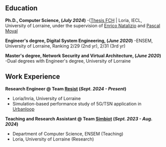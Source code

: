 ## Education
**Ph.D., Computer Science, (_July 2024_)**
-([Thesis FCH](https://www.mdpi.com/1424-8220/22/8/3048](https://www.fr-hermite.univ-lorraine.fr/these-federation-charles-hermite)) | Loria, IECL, University of Lorraine, under the supervision of [Enrico Natalizio](https://www.tii.ae/team/prof-enrico-natalizio) and [Pascal Moyal](https://iecl.univ-lorraine.fr/membre-iecl/moyal-pascal/)

**Engineer's degree, Digital System Engineering, (_June 2020_)**
-ENSEM, University of Lorraine, Ranking 2/29 (2nd yr), 2/31	(3rd yr)				       		

**Master's degree, Network Security and Virtual Architecture, (_June 2020_)**
-Dual degrees with Engineer's degree, University of Lorraine 	 			        		

## Work Experience
**Research Engineer @ Team [Resist](https://team.inria.fr/resist/) (_Sept. 2024 - Present_)**
- Loria/Inria, University of Lorraine
- Simulation-based performance study of 5G/TSN application in [Urbanloop](https://urbanloop.fr/)

**Teaching and Research Assistant @ Team [Simbiot](https://simbiot.gitlabpages.inria.fr/web/index.html) (_Sept. 2023 - Aug. 2024_)**
- Department of Computer Science, ENSEM (Teaching)
- Loria, University of Lorraine (Research)
